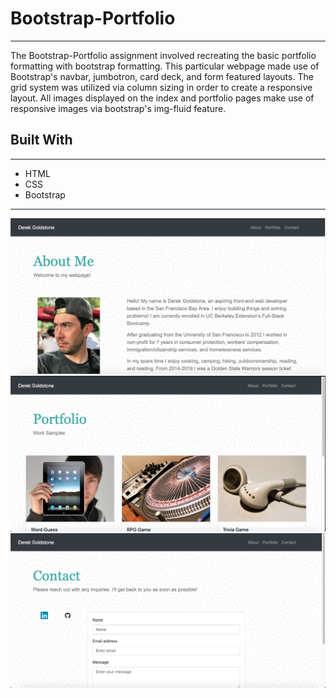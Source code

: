# Bootstrap-Portfolio

___

The Bootstrap-Portfolio assignment involved recreating the basic portfolio formatting with bootstrap formatting. This particular webpage made use of Bootstrap's navbar, jumbotron, card deck, and form featured layouts. The grid system was utilized via column sizing in order to create a responsive layout. All images displayed on the index and portfolio pages make use of responsive images via bootstrap's img-fluid feature.  

## Built With

___

* HTML
* CSS
* Bootstrap

___

![Index Page](assets/images/index_page_screenshot.png)
![Portfolio Page](assets/images/portfolio-page-screenshot.png)
![Contact Page](assets/images/contact-page-screenshot.png)